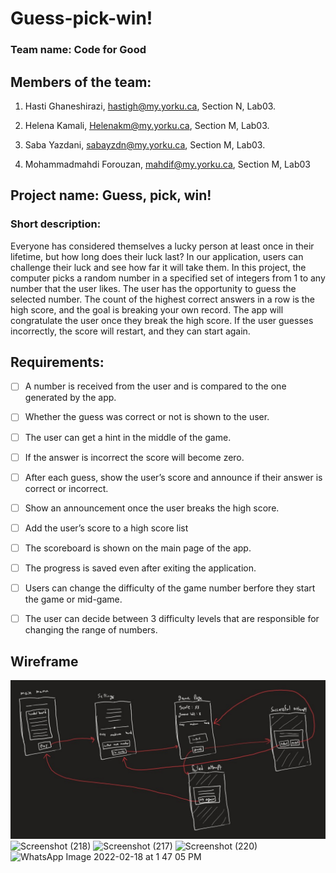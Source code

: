 # Guess-pick-win!
### Team name: Code for Good


## Members of the team:

1.	Hasti Ghaneshirazi, hastigh@my.yorku.ca, Section N, Lab03.

2.	Helena Kamali, Helenakm@my.yorku.ca, Section M, Lab03.

3.	Saba Yazdani, sabayzdn@my.yorku.ca, Section M, Lab03.

4.	Mohammadmahdi Forouzan, mahdif@my.yorku.ca, Section M, Lab03




## Project name: Guess, pick, win!

### Short description: 
Everyone has considered themselves a lucky person at least once in their lifetime, but how long does their luck last? In our application, users can challenge their luck and see how far it will take them.
In this project, the computer picks a random number in a specified set of integers from 1 to any number that the user likes. The user has the opportunity to guess the selected number. The count of the highest correct answers in a row is the high score, and the goal is breaking your own record. The app will congratulate the user once they break the high score. If the user guesses incorrectly, the score will restart, and they can start again.

## Requirements:

- [ ]	A number is received from the user and is compared to the one generated by the app.

- [ ]	Whether the guess was correct or not is shown to the user.

- [ ]	The user can get a hint in the middle of the game.

- [ ]	If the answer is incorrect the score will become zero.

- [ ]	After each guess, show the user’s score and announce if their answer is correct or incorrect.

- [ ]	Show an announcement once the user breaks the high score.

- [ ]	Add the user’s score to a high score list

- [ ]	The scoreboard is shown on the main page of the app.

- [ ]	The progress is saved even after exiting the application.

- [ ]	Users can change the difficulty of the game number berfore they start the game or mid-game.

- [ ]	The user can decide between 3 difficulty levels that are responsible for changing the range of numbers.

## Wireframe 

![Wireframe](/wireframe.jpg)![Screenshot (218)](https://user-images.githubusercontent.com/92185732/154775516-4bf5aa3b-36ee-4594-a61f-420d78e6fdb0.png)
![Screenshot (217)](https://user-images.githubusercontent.com/92185732/154775531-e05f24b5-44fc-47fd-9040-234a56418cab.png)
![Screenshot (220)](https://user-images.githubusercontent.com/92185732/154775573-381f2363-f70e-418f-af59-80994224bace.png)
![WhatsApp Image 2022-02-18 at 1 47 05 PM](https://user-images.githubusercontent.com/92185732/154775715-5aa70285-a946-40c7-87bd-c01327ad1a3c.jpeg)

